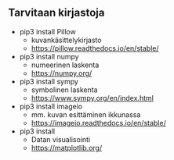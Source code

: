## Tarvitaan kirjastoja

- pip3 install Pillow 
   * kuvankäsittelykirjasto
   * https://pillow.readthedocs.io/en/stable/
- pip3 install numpy
   * numeerinen laskenta
   * https://numpy.org/
- pip3 install sympy 
   * symbolinen laskenta
   * https://www.sympy.org/en/index.html
- pip3 install imageio 
   * mm. kuvan esittäminen ikkunassa
   * https://imageio.readthedocs.io/en/stable/
- pip3 install 
   * Datan visualisointi
   * https://matplotlib.org/

